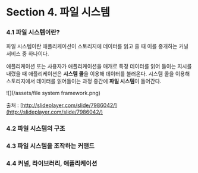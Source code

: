 # Section 4. 파일 시스템

### 4.1 파일 시스템이란?

파일 시스템이란 애플리케이션이 스토리지에 데이터를 읽고 쓸 때 이를 중개하는 커널 서비스 중 하나이다.

애플리케이션 또는 사용자가 애플리케이션을 매개로 특정 데이터를 읽어 들이는 지시를 내렸을 때 애플리케이션은 **시스템 콜**을 이용해 데이터를 불러온다. 시스템 콜을 이용해 스토리지에서 데이터를 읽어들이는 과정 중간에 **파일 시스템**이 들어간다.

![](/assets/file system framework.png)

출처 : [http://slideplayer.com/slide/7986042/](http://slideplayer.com/slide/7986042/)

### 4.2 파일 시스템의 구조

### 4.3 파일 시스템을 조작하는 커맨드

### 4.4 커널, 라이브러리, 애플리케이션



